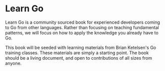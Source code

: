 # Learn Go

Learn Go is a community sourced book for experienced developers coming to Go from other languages.  Rather than focusing on teaching fundamental patterns, we will focus on how to apply the knowledge you already have to Go.

This book will be seeded with learning materials from Brian Ketelsen's Go training classes.  These materials are simply a starting point.  The book should be a living document, and open to contributions of all sizes from anyone.